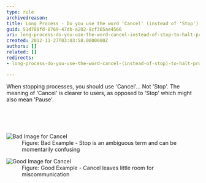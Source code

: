 ```yaml
---
type: rule
archivedreason: 
title: Long Process - Do you use the word 'Cancel' (instead of 'Stop') to halt processes?
guid: 51d780fd-8769-47db-a202-8cf365ae4566
uri: long-process-do-you-use-the-word-cancel-instead-of-stop-to-halt-processes
created: 2012-11-27T03:03:58.0000000Z
authors: []
related: []
redirects:
- long-process-do-you-use-the-word-cancel-(instead-of-stop)-to-halt-processes

---
```



<p>When stopping processes, you should use 'Cancel'... Not 'Stop'. The meaning of 'Cancel' is clearer to users, as opposed to 'Stop' which might also mean 'Pause'.</p>
<br><excerpt class='endintro'></excerpt><br>
​<dl class="badImage"><dt><img alt="Bad Image for Cancel" src="http&#58;//www.ssw.com.au/ssw/Standards/Rules/Images/cancel-long-process-bad.jpg" /></dt>
<dd>Figure&#58; Bad Example - Stop is an ambiguous term and can be momentarily confusing</dd></dl>
<dl class="goodImage"><dt><img alt="Good Image for Cancel" src="http&#58;//www.ssw.com.au/ssw/Standards/Rules/Images/cancel-long-process-good.jpg" /></dt>
<dd>Figure&#58; Good Example - Cancel leaves little room for miscommunication</dd></dl>



